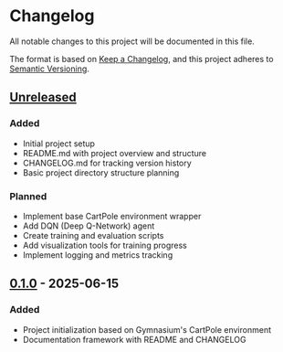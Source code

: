 # Changelog

All notable changes to this project will be documented in this file.

The format is based on [Keep a Changelog](https://keepachangelog.com/en/1.0.0/),
and this project adheres to [Semantic Versioning](https://semver.org/spec/v2.0.0.html).

## [Unreleased]

### Added
- Initial project setup
- README.md with project overview and structure
- CHANGELOG.md for tracking version history
- Basic project directory structure planning

### Planned
- Implement base CartPole environment wrapper
- Add DQN (Deep Q-Network) agent
- Create training and evaluation scripts
- Add visualization tools for training progress
- Implement logging and metrics tracking

## [0.1.0] - 2025-06-15

### Added
- Project initialization based on Gymnasium's CartPole environment
- Documentation framework with README and CHANGELOG

[Unreleased]: https://github.com/yourusername/rl_with_nima/compare/v0.1.0...HEAD
[0.1.0]: https://github.com/yourusername/rl_with_nima/releases/tag/v0.1.0